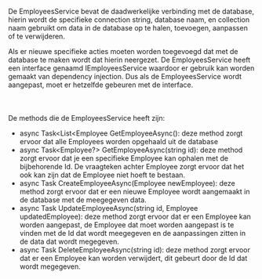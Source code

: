 De EmployeesService bevat de daadwerkelijke verbinding met de database, hierin wordt de specifieke connection string, database naam, en collection naam gebruikt om data in de database op te halen, toevoegen, aanpassen of te verwijderen.

Als er nieuwe specifieke acties moeten worden toegevoegd dat met de database te maken wordt dat hierin neergezet.
De EmployeesService heeft een interface genaamd IEmployeesService waardoor er gebruik kan worden gemaakt van dependency injection. Dus als de EmployeesService wordt aangepast, moet er hetzelfde gebeuren met de interface.
<br></br>
<br></br>
De methods die de EmployeesService heeft zijn:

- async Task<List<Employee GetEmployeeAsync(): deze method zorgt ervoor dat alle Employees worden opgehaald uit de database
- async Task<Employee?> GetEmployeeAsync(string id): deze method zorgt ervoor dat je een specifieke Employee kan ophalen met de bijbehorende Id. De vraagteken achter Employee zorgt ervoor dat het ook kan zijn dat de Employee niet hoeft te bestaan.
- async Task CreateEmployeeAsync(Employee newEmployee): deze method zorgt ervoor dat er een nieuwe Employee wordt aangemaakt in de database met de meegegeven data.
- async Task UpdateEmployeeAsync(string id, Employee updatedEmployee): deze method zorgt ervoor dat er een Employee kan worden aangepast, de Employee dat moet worden aangepast is te vinden met de Id dat wordt meegegeven en de aanpassingen zitten in de data dat wordt megegeven.
- async Task DeleteEmployeeAsync(string id): deze method zorgt ervoor dat er een Employee kan worden verwijdert, dit gebeurt door de Id dat wordt megegeven.